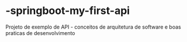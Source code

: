 # -springboot-my-first-api
Projeto de exemplo de API - conceitos de arquitetura de software e boas praticas de desenvolvimento
